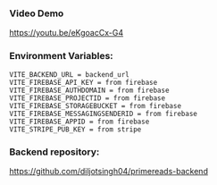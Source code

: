 ### Video Demo
https://youtu.be/eKgoacCx-G4

### Environment Variables:

```
VITE_BACKEND_URL = backend_url
VITE_FIREBASE_API_KEY = from firebase
VITE_FIREBASE_AUTHDOMAIN = from firebase
VITE_FIREBASE_PROJECTID = from firebase
VITE_FIREBASE_STORAGEBUCKET = from firebase
VITE_FIREBASE_MESSAGINGSENDERID = from firebase
VITE_FIREBASE_APPID = from firebase
VITE_STRIPE_PUB_KEY = from stripe
```

### Backend repository:
https://github.com/diljotsingh04/primereads-backend
